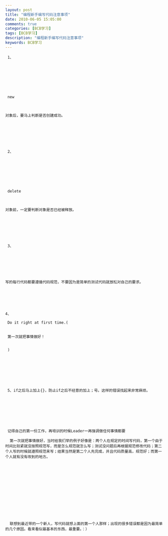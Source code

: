 ```yaml
---
layout: post
title: "编程新手编写代码注意事项"
date: 2010-06-05 15:05:00 
comments: true
categories: [BCB学习]
tags: [BCB学习]
description: "编程新手编写代码注意事项"
keywords: BCB学习
---
```



 
  
   
    
     1、
    
    
    
   
  
  
   
    
     new
    
   
   
    对象后，要马上判断是否创建成功。
   
  
 
 
  
   
    
     2、
    
    
    
   
  
  
   
    
     delete
    
   
   
    对象前，一定要判断对象是否已经被释放。
   
  
 
 
  
   
    
     3、
    
    
    
   
  
  
   
    写的每行代码都要遵循代码规范，不要因为是简单的测试代码就放松对自己的要求。
   
  
 
 
  
   
    4、
    
     Do it right at first time.(
    
    
     第一次就把事情做好！
    
    
     )
    
   
  
 
 
  
   
    
     5、if之后马上加上{}，防止if之后不经意的加上；号。这样的错误找起来非常麻烦。
    
   
  
 
 
  
   
    
     记得自己的第一份工作，再培训的时候Leader一再强调做任何事情都要
     
      第一次就把事情做好，当时给我们举的例子好像是：两个人在规定的时间写代码，第一个由于时间比较紧就没按照规范写，而是怎么规范就怎么写；测试没问题后再根据规范修改代码；第二个人写的时候就遵照规范来写；结果当然是第二个人先完成，并且代码质量高，规范好；而第一个人就有没有改到的地方。
     
    
   
  
 
 
  
  
 
 
  
   
    
     
      联想到最近带的一个新人，写代码就想上面的第一个人那样；出现的很多错误都是因为最简单的几个原因。看来看似最基本的东西，最重要。：）
     
    
   
  
 


